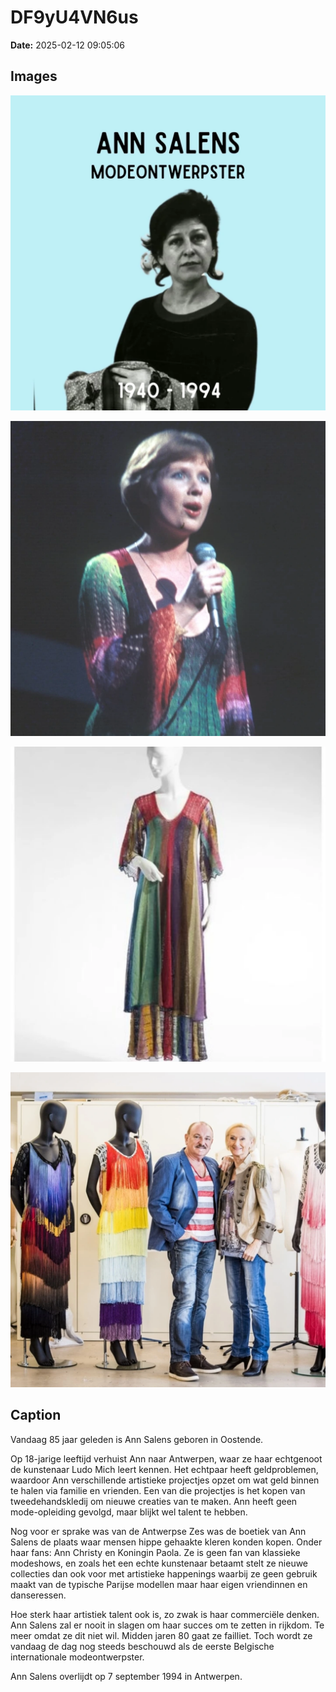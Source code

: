 # DF9yU4VN6us

**Date:** 2025-02-12 09:05:06

## Images

![Image](../images/DF9yU4VN6us_0.webp)

![Image](../images/DF9yU4VN6us_1.webp)

![Image](../images/DF9yU4VN6us_2.webp)

![Image](../images/DF9yU4VN6us_3.webp)

## Caption

Vandaag 85 jaar geleden is Ann Salens geboren in Oostende. 

Op 18-jarige leeftijd verhuist Ann naar Antwerpen, waar ze haar echtgenoot de kunstenaar Ludo Mich leert kennen. Het echtpaar heeft geldproblemen, waardoor Ann verschillende artistieke projectjes opzet om wat geld binnen te halen via familie en vrienden. Een van die projectjes is het kopen van tweedehandskledij om nieuwe creaties van te maken. Ann heeft geen mode-opleiding gevolgd, maar blijkt wel talent te hebben.

Nog voor er sprake was van de Antwerpse Zes was de boetiek van Ann Salens de plaats waar mensen hippe gehaakte kleren konden kopen. Onder haar fans: Ann Christy en Koningin Paola. Ze is geen fan van klassieke modeshows, en zoals het een echte kunstenaar betaamt stelt ze nieuwe collecties dan ook voor met artistieke happenings waarbij ze geen gebruik maakt van de typische Parijse modellen maar haar eigen vriendinnen en danseressen.

Hoe sterk haar artistiek talent ook is, zo zwak is haar commerciële denken. Ann Salens zal er nooit in slagen om haar succes om te zetten in rijkdom. Te meer omdat ze dit niet wil. Midden jaren 80 gaat ze failliet. Toch wordt ze vandaag de dag nog steeds beschouwd als de eerste Belgische internationale modeontwerpster.

Ann Salens overlijdt op 7 september 1994 in Antwerpen.


